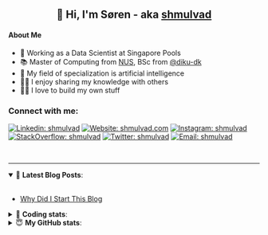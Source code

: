 <h2 align="center">
	👋 Hi, I'm Søren - aka <a href="https://shmulvad.com">shmulvad</a>
</h2>

#### About Me
- 🤖 Working as a Data Scientist at Singapore Pools
- 📚 Master of Computing from [NUS], BSc from [@diku-dk]
- 🧠 My field of specialization is artificial intelligence
- 👨‍🏫 I enjoy sharing my knowledge with others
- 👨‍💻 I love to build my own stuff

### Connect with me:

[![Linkedin: shmulvad](https://img.shields.io/badge/shmulvad-blue?style=flat&logo=Linkedin&logoColor=white)][linkedin]
[![Website: shmulvad.com](https://img.shields.io/badge/shmulvad.com-47CCCC?&style=flat&logo=Google-Chrome&logoColor=white)][website]
[![Instagram: shmulvad](https://img.shields.io/badge/-@shmulvad-purple?style=flat&logo=Instagram&logoColor=white)][instagram]
[![StackOverflow: shmulvad](https://img.shields.io/badge/shmulvad-FE7A16?style=flat&logo=stack-overflow&logoColor=white)][stackOverflow]
[![Twitter: shmulvad](https://img.shields.io/badge/@shmulvad-1ca0f1?style=flat&logo=twitter&logoColor=white)][twitter]
[![Email: shmulvad](https://img.shields.io/badge/shmulvad-D14836?style=flat&logo=gmail&logoColor=white)][mail]

<br />

---

<details open>
 <summary>📕 <b>Latest Blog Posts</b>: </summary>

<br>

<!-- BLOG-POST-LIST:START -->
- [Why Did I Start This Blog](https://shmulvad.com/blog/why-did-start-this-blog)
<!-- BLOG-POST-LIST:END -->

</details>

<!-- --- -->

<details>
 <summary>🤖 <b>Coding stats</b>: </summary>

<br>

NOTE: Doesn't track coding at work or work done in environments such as Jupyter Notebooks.

<!--START_SECTION:waka-->
![Code Time](http://img.shields.io/badge/Code%20Time-2%2C647%20hrs%2053%20mins-blue)

**I'm a Night 🦉** 

```text
🌞 Morning                472 commits         ██░░░░░░░░░░░░░░░░░░░░░░░   08.48 % 
🌆 Daytime                1521 commits        ███████░░░░░░░░░░░░░░░░░░   27.34 % 
🌃 Evening                2177 commits        ██████████░░░░░░░░░░░░░░░   39.13 % 
🌙 Night                  1393 commits        ██████░░░░░░░░░░░░░░░░░░░   25.04 % 
```


📊 **This Week I Spent My Time On** 

```text
💬 Programming Languages: 
Python                   23 hrs 17 mins      █████████████████░░░░░░░░   68.72 % 
Other                    6 hrs 13 mins       █████░░░░░░░░░░░░░░░░░░░░   18.38 % 
HTML                     1 hr 10 mins        █░░░░░░░░░░░░░░░░░░░░░░░░   03.49 % 
Text                     46 mins             █░░░░░░░░░░░░░░░░░░░░░░░░   02.31 % 
TypeScript               28 mins             ░░░░░░░░░░░░░░░░░░░░░░░░░   01.39 % 

🔥 Editors: 
VS Code                  27 hrs 18 mins      ████████████████████░░░░░   80.59 % 
Zsh                      5 hrs 36 mins       ████░░░░░░░░░░░░░░░░░░░░░   16.57 % 
Sublime Text             57 mins             █░░░░░░░░░░░░░░░░░░░░░░░░   02.84 % 

🐱‍💻 Projects: 
km24-core                28 hrs 52 mins      █████████████████████░░░░   85.20 % 
company-scrapers         3 hrs               ██░░░░░░░░░░░░░░░░░░░░░░░   08.89 % 
Unknown Project          56 mins             █░░░░░░░░░░░░░░░░░░░░░░░░   02.78 % 
hit-locator              38 mins             ░░░░░░░░░░░░░░░░░░░░░░░░░   01.88 % 
overvaagning-admin       24 mins             ░░░░░░░░░░░░░░░░░░░░░░░░░   01.22 % 
```


 Last Updated on 22/07/2024 18:47:07 UTC
<!--END_SECTION:waka-->

</details>

<!-- --- -->

<details>
 <summary>😇 <b>My GitHub stats</b>: </summary>

<br>

<img align="left" alt="shmulvad's Github Stats" src="https://github-readme-stats.vercel.app/api?username=shmulvad&show_icons=true&hide_border=true" />

</details>



[website]: https://shmulvad.com
[twitter]: https://twitter.com/shmulvad
[linkedin]: https://linkedin.com/in/shmulvad
[instagram]: https://instagram.com/shmulvad
[stackOverflow]: https://stackoverflow.com/users/9248793/shmulvad
[mail]: mailto:shmulvad@gmail.com
[@diku-dk]: https://github.com/diku-dk
[github]: https://github.com/shmulvad
[NUS]: https://www.nus.edu.sg